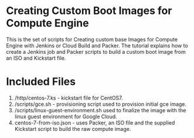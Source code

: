 # Creating Custom Boot Images for Compute Engine 
This is the set of scripts for Creating custom base Images for Compute Engine with Jenkins or Cloud Build and Packer.  The tutorial explains how to create a Jenkins job and Packer scripts to build a custom boot image from an ISO and Kickstart file.

# Included Files
1. /http/centos-7.ks - kickstart file for CentOS7.
2. /scripts/gce.sh - provisioning script used to provision initial gce image.
3. /scripts/linux-guest-environment.sh used to finalize the image with the linux guest environment for Google Cloud.
5. centos-7-from-iso.json - uses Packer, an ISO file and the supplied Kickstart script to build the raw compute image.
